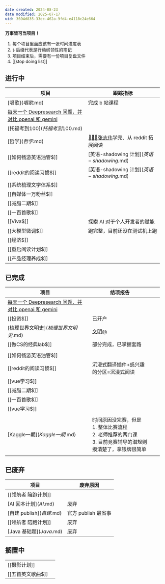 ```yaml
---
date created: 2024-08-23
date modified: 2025-07-17
uid: 3694d835-33ec-462a-9fd4-e4118c24e664
---
```

**万事皆可当项目！**
1. 每个项目里面应该有一张时间进度表
2. `$` 后缀代表是行动纲领性的笔记
3. 项目结束后，需要有一份项目复盘文件
4. [[stop doing list]]
## 进行中

| 项目                                                                                                | 跟踪指标                                        |
| ------------------------------------------------------------------------------------------------- | ------------------------------------------- |
|[唱歌$](唱歌$.md)                                                                                     | 完成 b 站课程                                    |
| [每天一个 Deepresearch 问题，并对比 openai 和 gemini](每天一个%20Deepresearch%20问题，并对比%20openai%20和%20gemini.md) |                                             |
|[托福考到100$](托福考到100$.md)                                                                           |                                             |
|[哲学$](哲学$.md)                                                                                     | [👨🏻‍💻张志伟](👨🏻‍💻张志伟.md)学完、从 reddit 拓展阅读 |
|[[如何畅游英语油管$]]                                                                                     | [英语-shadowing 计划$](英语-shadowing%20计划$.md)   |
|[[reddit的阅读习惯$]]                                                                                  | [英语-shadowing 计划$](英语-shadowing%20计划$.md)   |
| [[系统梳理文学体系$]]                                                                                     |                                             |
| [[自媒体一万粉丝$]]                                                                                      |                                             |
| [[减脂二期$]]                                                                                         |                                             |
| [[一百首歌$]]                                                                                         |                                             |
| [[Viva$]]                                                                                         | 探索 AI 对于个人开发者的赋能                            |
| [[大模型微调$]]                                                                                        | 跑完整，目前还没在测试机上跑                              |
| [[经济$]]                                                                                           |                                             |
| [[重启阅读计划$]]                                                                                       |                                             |
| [[产品经理养成$]]                                                                                       |                                             |

## 已完成

| 项目                                                                                                |     | 结项报告                                                                |     |     |
| ------------------------------------------------------------------------------------------------- | --- | ------------------------------------------------------------------- | --- | --- |
| [每天一个 Deepresearch 问题，并对比 openai 和 gemini](每天一个%20Deepresearch%20问题，并对比%20openai%20和%20gemini.md) |     |                                                                     |     |     |
|[[投资$]]                                                                                           |     | 已开户                                                                 |     |     |
| [梳理世界文明史$](梳理世界文明史$.md)                                                                           |     | [文明@](文明@.md)                                                       |     |     |
| [[做CS的经典lab$]]                                                                                    |     | 部分完成，已掌握套路                                                          |     |     |
|                                                                                                   |     |                                                                     |     |     |
| [[如何畅游英语油管$]]                                                                                     |     |                                                                     |     |     |
| [[reddit的阅读习惯$]]                                                                                  |     | 沉浸式翻译插件+感兴趣的分区=沉浸式阅读                                                |     |     |
| [[vue学习$]]                                                                                        |     |                                                                     |     |     |
| [[减脂二期$]]                                                                                         |     |                                                                     |     |     |
| [[一百首歌$]]                                                                                         |     |                                                                     |     |     |
|[[vue学习$]]                                                                                        |     |                                                                     |     |     |
|                                                                                                   |     |                                                                     |     |     |
| [Kaggle一期$](Kaggle一期$.md)                                                                         |     | 时间原因没完赛，但是<br>1.  整体比赛流程<br>2. 老师推荐的两门课<br>3. 目前竞赛辅导的潜规则摸清楚了，拿银牌很简单 |     |     |
|                                                                                                   |     |                                                                     |     |     |

## 已废弃

| 项目                              | 废弃原因           |
| ------------------------------- | -------------- |
| [[领航者 陪跑计划]]                    |                |
|[AI 回本计划$](AI%20回本计划$.md)       | 废弃             |
|[自建 publish$](自建%20publish$.md) | 官方 publish 最省事 |
| [[领航者 陪跑计划]]                    | 废弃             |
|[Java 基础题$](Java%20基础题$.md)     | 废弃             |

## 搁置中

|             |     |
| ----------- | --- |
| [[摄影计划]]    |     |
| [[五首英文歌曲$]] |     |
